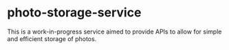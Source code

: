 photo-storage-service
=====================

This is a work-in-progress service aimed to provide APIs to allow for simple and efficient storage of photos.
